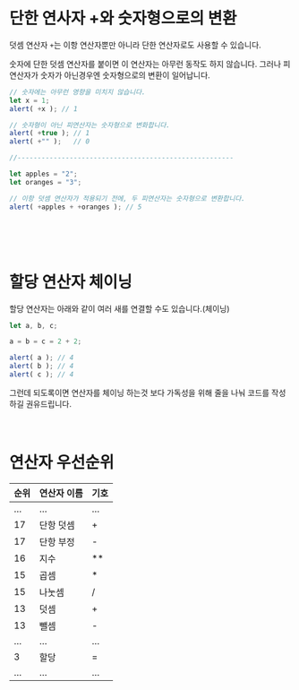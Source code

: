 # 단한 연사자 +와 숫자형으로의 변환

덧셈 연산자 `+`는 이항 연산자뿐만 아니라 단한 연산자로도 사용할 수 있습니다.

숫자에 단한 덧셈 연산자를 붙이면 이 연산자는 아무런 동작도 하지 않습니다. 그러나 피연산자가 숫자가 아닌경우엔 숫자형으로의 변환이 일어납니다.

```jsx
// 숫자에는 아무런 영향을 미치지 않습니다.
let x = 1;
alert( +x ); // 1

// 숫자형이 아닌 피연산자는 숫자형으로 변화합니다.
alert( +true ); // 1
alert( +"" );   // 0

//------------------------------------------------------

let apples = "2";
let oranges = "3";

// 이항 덧셈 연산자가 적용되기 전에, 두 피연산자는 숫자형으로 변환합니다.
alert( +apples + +oranges ); // 5
```
&nbsp;  
&nbsp;  
&nbsp;  
# 할당 연산자 체이닝

할당 연산자는 아래와 같이 여러 새를 연결할 수도 있습니다.(체이닝)

```jsx
let a, b, c;

a = b = c = 2 + 2;

alert( a ); // 4
alert( b ); // 4
alert( c ); // 4
```

그런데 되도록이면 연산자를 체이닝 하는것 보다 가독성을 위해 줄을 나눠 코드를 작성하길 권유드립니다.
&nbsp;  
&nbsp;  
&nbsp;  
# 연산자 우선순위

| 순위 | 연산자 이름 | 기호 |
| --- | --- | --- |
| … | … | … |
| 17 | 단항 덧셈 | + |
| 17 | 단항 부정 | - |
| 16 | 지수 | ** |
| 15 | 곱셈 | * |
| 15 | 나눗셈 | / |
| 13 | 덧셈 | + |
| 13 | 뺄셈 | - |
| … | … | … |
| 3 | 할당 | = |
| … | … | … |   